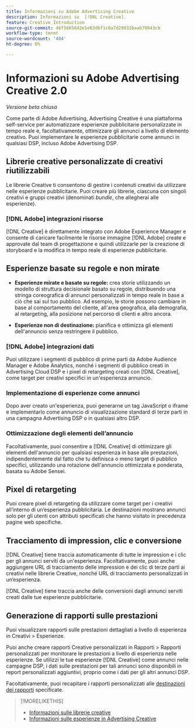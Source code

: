 ```yaml
---
title: Informazioni su Adobe Advertising Creative
description: Informazioni su  [!DNL Creative].
feature: Creative Introduction
source-git-commit: 46f5665642e5e03dbf1c0a7d29032baab70943cb
workflow-type: tm+mt
source-wordcount: '484'
ht-degree: 0%

---
```


# Informazioni su Adobe Advertising Creative 2.0

*Versione beta chiusa*

<!-- verify all and rewrite to include new stuff -->

Come parte di Adobe Advertising, Advertising Creative è una piattaforma self-service per automatizzare esperienze pubblicitarie personalizzate in tempo reale e, facoltativamente, ottimizzare gli annunci a livello di elemento creativo.<!-- Verify --> Puoi implementare le esperienze pubblicitarie come annunci in qualsiasi DSP, incluso Adobe Advertising DSP.

## Librerie creative personalizzate di creativi riutilizzabili

Le librerie Creative ti consentono di gestire i contenuti creativi da utilizzare nelle esperienze pubblicitarie. Puoi creare più librerie, ciascuna con singoli creativi e gruppi creativi (denominati *bundle*, che allegherai alle esperienze).

### [!DNL Adobe] integrazioni risorse

[!DNL Creative] è direttamente integrato con Adobe Experience Manager e consente di caricare facilmente le risorse immagine [!DNL Adobe] create e approvate dal team di progettazione e quindi utilizzarle per la creazione di storyboard e la modifica in tempo reale di esperienze pubblicitarie.

## Esperienze basate su regole e non mirate

* **Esperienze mirate e basate su regole:** crea storie utilizzando un modello di struttura decisionale basato su regole, distribuendo una stringa coreografica di annunci personalizzati in tempo reale in base a ciò che sai sul tuo pubblico. Ad esempio, le storie possono cambiare in base al comportamento del cliente, all&#39;area geografica, alla demografia, al retargeting, alla posizione nel percorso di clienti e altro ancora.

* **Esperienze non di destinazione:** pianifica e ottimizza gli elementi dell&#39;annuncio senza restringere il pubblico.

### [!DNL Adobe] integrazioni dati

Puoi utilizzare i segmenti di pubblico di prime parti da Adobe Audience Manager e Adobe Analytics, nonché i segmenti di pubblico creati in Advertising Cloud DSP e i pixel di retargeting creati con [!DNL Creative], come target per creativi specifici in un&#39;esperienza annuncio. <!-- Advertiser should be able to target all segments that are available in DSP for targeting -->

### Implementazione di esperienze come annunci

Dopo aver creato un&#39;esperienza, puoi generarne un tag JavaScript o iframe e implementarlo come annuncio di visualizzazione standard di terze parti in una campagna Advertising DSP o in qualsiasi altro DSP.<!-- Will add video and other ad formats; not sure if they'll be available for both standard and dynamic ads. -->

### Ottimizzazione degli elementi dell’annuncio

Facoltativamente, puoi consentire a [!DNL Creative] di ottimizzare gli elementi dell&#39;annuncio per qualsiasi esperienza in base alle prestazioni, indipendentemente dal fatto che tu definisca o meno target di pubblico specifici, utilizzando una rotazione dell&#39;annuncio ottimizzata e ponderata, basata su Adobe Sensei.

<!--
[!DNL Creative] serves first-party ads and triggers third-party ads for the experience based on the specified targeting (when applicable), scheduling, ad rotation, and optimization goal options 
-->

## Pixel di retargeting

Puoi creare pixel di retargeting da utilizzare come target per i creativi all’interno di un’esperienza pubblicitaria. Le destinazioni mostrano annunci solo per gli utenti con attributi specificati che hanno visitato in precedenza pagine web specifiche.

## Tracciamento di impression, clic e conversione

[!DNL Creative] tiene traccia automaticamente di tutte le impression e i clic per gli annunci serviti da un&#39;esperienza. Facoltativamente, puoi anche aggiungere URL di tracciamento delle impression e dei clic di terze parti ai creativi nelle librerie Creative, nonché URL di tracciamento personalizzati in un’esperienza.

[!DNL Creative] tiene traccia anche delle conversioni dagli annunci serviti creati dalle tue esperienze pubblicitarie.<!-- Verify wording; anything important to add here? We do track them for all users, right? Or is it optional?  -->

<!--
 [Don't need to mention] When an ad is served, the DSP that buys the ad first tracks the impression, and then passes the impression information to [!DNL Creative]. [!DNL Creative] first tracks a click on an ad, and it then passes the click information
to the DSP.
-->

## Generazione di rapporti sulle prestazioni

Puoi visualizzare rapporti sulle prestazioni dettagliati a livello di esperienza in Creativi > Esperienze.

Puoi anche creare rapporti Creative personalizzati in Rapporti > Rapporti personalizzati per monitorare le prestazioni a livello di esperienza nelle esperienze. Se utilizzi le tue esperienze [!DNL Creative] come annunci nelle campagne DSP, i dati sulle prestazioni per tali annunci sono disponibili in report personalizzati aggiuntivi, proprio come i dati per gli altri annunci DSP. <!-- Verify that [!DNL Creative] users have access to ALL other reports. -->

Facoltativamente, puoi recapitare i rapporti personalizzati alle [destinazioni dei rapporti](/help/dsp/reports/report-destinations/report-destination-about.md) specificate.

<!--
>* [Overview of implementing Adobe Advertising Creative](/help/creative/introduction/implementation-overview.md)
>* [How the user interface is organized](/help/creative/introduction/ui.md)
-->

>[!MORELIKETHIS]
>
>* [Informazioni sulle librerie creative](/help/creative/creative-libraries/creative-libraries-about.md)
>* [Informazioni sulle esperienze in Advertising Creative](/help/creative/experiences/experience-about.md)
